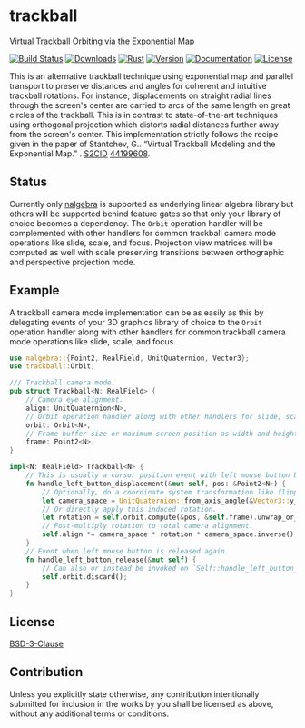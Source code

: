 # trackball

Virtual Trackball Orbiting via the Exponential Map

[![Build Status][]](https://travis-ci.org/qu1x/trackball)
[![Downloads][]](https://crates.io/crates/trackball)
[![Rust][]](https://www.rust-lang.org)
[![Version][]](https://crates.io/crates/trackball)
[![Documentation][]](https://doc.qu1x.dev/trackball)
[![License][]](https://opensource.org/licenses/BSD-3-Clause)

[Build Status]: https://travis-ci.org/qu1x/trackball.svg
[Downloads]: https://img.shields.io/crates/d/trackball.svg
[Rust]: https://img.shields.io/badge/rust-stable-brightgreen.svg
[Version]: https://img.shields.io/crates/v/trackball.svg
[Documentation]: https://docs.rs/trackball/badge.svg
[License]: https://img.shields.io/crates/l/trackball.svg

This is an alternative trackball technique using exponential map and parallel transport to
preserve distances and angles for coherent and intuitive trackball rotations. For instance,
displacements on straight radial lines through the screen's center are carried to arcs of the
same length on great circles of the trackball. This is in contrast to state-of-the-art
techniques using orthogonal projection which distorts radial distances further away from the
screen's center. This implementation strictly follows the recipe given in the paper of
Stantchev, G.. “Virtual Trackball Modeling and the Exponential Map.” . [S2CID] [44199608].

[S2CID]: https://en.wikipedia.org/wiki/S2CID_(identifier)
[44199608]: https://api.semanticscholar.org/CorpusID:44199608

## Status

Currently only [nalgebra] is supported as underlying linear algebra library but others will be
supported behind feature gates so that only your library of choice becomes a dependency. The
`Orbit` operation handler will be complemented with other handlers for common trackball camera
mode operations like slide, scale, and focus. Projection view matrices will be computed as well
with scale preserving transitions between orthographic and perspective projection mode.

[nalgebra]: https://nalgebra.org

## Example

A trackball camera mode implementation can be as easily as this by delegating events of your 3D
graphics library of choice to the `Orbit` operation handler along with other handlers for
common trackball camera mode operations like slide, scale, and focus.

```rust
use nalgebra::{Point2, RealField, UnitQuaternion, Vector3};
use trackball::Orbit;

/// Trackball camera mode.
pub struct Trackball<N: RealField> {
	// Camera eye alignment.
	align: UnitQuaternion<N>,
	// Orbit operation handler along with other handlers for slide, scale, and focus operations.
	orbit: Orbit<N>,
	// Frame buffer size or maximum screen position as width and height.
	frame: Point2<N>,
}

impl<N: RealField> Trackball<N> {
	// This is usually a cursor position event with left mouse button being pressed.
	fn handle_left_button_displacement(&mut self, pos: &Point2<N>) {
		// Optionally, do a coordinate system transformation like flipping x-axis and z-axis.
		let camera_space = UnitQuaternion::from_axis_angle(&Vector3::y_axis(), N::pi());
		// Or directly apply this induced rotation.
		let rotation = self.orbit.compute(&pos, &self.frame).unwrap_or_default();
		// Post-multiply rotation to total camera alignment.
		self.align *= camera_space * rotation * camera_space.inverse();
	}
	// Event when left mouse button is released again.
	fn handle_left_button_release(&mut self) {
		// Can also or instead be invoked on `Self::handle_left_button_press()`.
		self.orbit.discard();
	}
}
```

## License

[BSD-3-Clause](LICENSE.md)

## Contribution

Unless you explicitly state otherwise, any contribution intentionally submitted for inclusion
in the works by you shall be licensed as above, without any additional terms or conditions.
